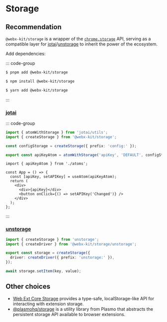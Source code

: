 # Storage

## Recommendation

`@webx-kit/storage` is a wrapper of the [`chrome.storage`](https://developer.chrome.com/docs/extensions/reference/api/storage) API, serving as a compatible layer for [jotai](https://jotai.org/docs/utilities/storage)/[unstorage](https://unstorage.unjs.io/) to inherit the power of the ecosystem.

Add dependencies:

::: code-group

```bash [pnpm]
$ pnpm add @webx-kit/storage
```

```bash [npm]
$ npm install @webx-kit/storage
```

```bash [yarn]
$ yarn add @webx-kit/storage
```

:::

### [jotai](https://jotai.org/docs/utilities/storage)

::: code-group

```ts [atom.ts]
import { atomWithStorage } from 'jotai/utils';
import { createStorage } from '@webx-kit/storage';

const configStorage = createStorage({ prefix: 'config:' });

export const apiKeyAtom = atomWithStorage('apiKey', 'DEFAULT', configStorage);
```

```tsx [index.tsx]
import { apiKeyAtom } from './atoms';

const App = () => {
  const [apiKey, setAPIKey] = useAtom(apiKeyAtom);
  return (
    <div>
      <div>{apiKey}</div>
      <button onClick={() => setAPIKey('Changed')} />
    </div>
  );
};
```

:::

### [unstorage](https://unstorage.unjs.io/)

```ts
import { createStorage } from 'unstorage';
import { createDriver } from '@webx-kit/storage/unstorage';

export const storage = createStorage({
  driver: createDriver({ prefix: 'unstorage:' }),
});

await storage.setItem(key, value);
```

## Other choices

- [Web Ext Core Storage](https://webext-core.aklinker1.io/guide/storage/) provides a type-safe, localStorage-like API for interacting with extension storage.
- [@plasmohq/storage](https://docs.plasmo.com/framework/storage) is a utility library from Plasmo that abstracts the persistent storage API available to browser extensions.

